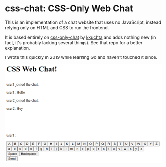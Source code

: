 # css-chat: CSS-Only Web Chat

This is an implementation of a chat website that uses no JavaScript, instead
relying only on HTML and CSS to run the frontend.
 
It is based entirely on
[css-only-chat](https://github.com/kkuchta/css-only-chat) by
[kkuchta](https://github.com/kkuchta) and adds nothing new (in fact, it's
probably lacking several things). See that repo for a better explanation.

I wrote this quickly in 2019 while learning Go and haven't touched it since.

![Demo image](/Demo%20image.png)
